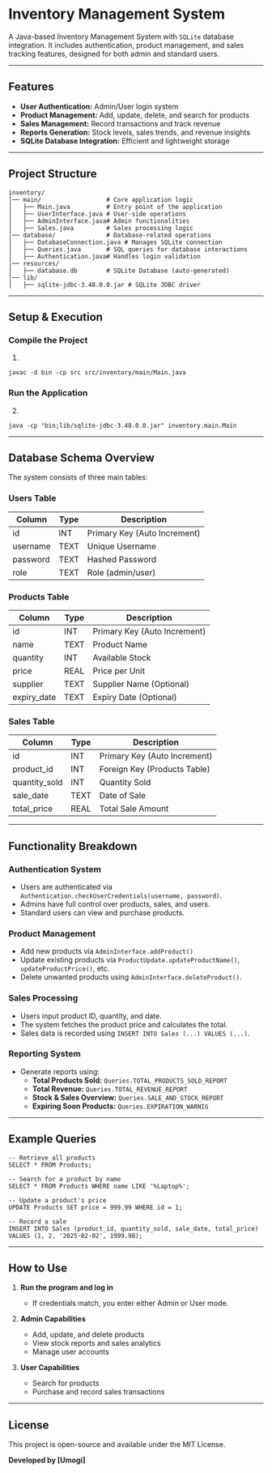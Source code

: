 # Inventory Management System

A Java-based Inventory Management System with `SQLite` database integration. It includes authentication, product management, and sales tracking features, designed for both admin and standard users.

---

## Features

 - **User Authentication:** Admin/User login system  
 - **Product Management:** Add, update, delete, and search for products  
 - **Sales Management:** Record transactions and track revenue  
 - **Reports Generation:** Stock levels, sales trends, and revenue insights  
 - **SQLite Database Integration:** Efficient and lightweight storage  

---

## Project Structure

```
inventory/
│── main/                  # Core application logic
│   ├── Main.java          # Entry point of the application
│   ├── UserInterface.java # User-side operations
│   ├── AdminInterface.java# Admin functionalities
│   ├── Sales.java         # Sales processing logic
│── database/              # Database-related operations
│   ├── DatabaseConnection.java # Manages SQLite connection
│   ├── Queries.java       # SQL queries for database interactions
│   ├── Authentication.java# Handles login validation
│── resources/
│   ├── database.db        # SQLite Database (auto-generated)
│── lib/
│   ├── sqlite-jdbc-3.48.0.0.jar # SQLite JDBC driver
```

---

##  Setup & Execution

###  **Compile the Project**
1.
```
javac -d bin -cp src src/inventory/main/Main.java
```

### **Run the Application**
2.
```
java -cp "bin;lib/sqlite-jdbc-3.48.0.0.jar" inventory.main.Main
```

---

## **Database Schema Overview**

The system consists of three main tables:

### Users Table
| Column   | Type    | Description                |
|----------|--------|----------------------------|
| id       | INT    | Primary Key (Auto Increment) |
| username | TEXT   | Unique Username             |
| password | TEXT   | Hashed Password             |
| role     | TEXT   | Role (admin/user)           |

### Products Table
| Column      | Type   | Description                |
|------------|--------|----------------------------|
| id         | INT    | Primary Key (Auto Increment) |
| name       | TEXT   | Product Name               |
| quantity   | INT    | Available Stock            |
| price      | REAL   | Price per Unit             |
| supplier   | TEXT   | Supplier Name (Optional)   |
| expiry_date| TEXT   | Expiry Date (Optional)     |

### Sales Table
| Column       | Type  | Description                |
|-------------|-------|----------------------------|
| id          | INT   | Primary Key (Auto Increment) |
| product_id  | INT   | Foreign Key (Products Table) |
| quantity_sold | INT  | Quantity Sold              |
| sale_date   | TEXT  | Date of Sale               |
| total_price | REAL  | Total Sale Amount          |

---

## **Functionality Breakdown**

### **Authentication System**
- Users are authenticated via `Authentication.checkUserCredentials(username, password)`.
- Admins have full control over products, sales, and users.
- Standard users can view and purchase products.

### **Product Management**
- Add new products via `AdminInterface.addProduct()`
- Update existing products via `ProductUpdate.updateProductName()`, `updateProductPrice()`, etc.
- Delete unwanted products using `AdminInterface.deleteProduct()`.

### **Sales Processing**
- Users input product ID, quantity, and date.
- The system fetches the product price and calculates the total.
- Sales data is recorded using `INSERT INTO Sales (...) VALUES (...)`.

### **Reporting System**
- Generate reports using:
  - **Total Products Sold:** `Queries.TOTAL_PRODUCTS_SOLD_REPORT`
  - **Total Revenue:** `Queries.TOTAL_REVENUE_REPORT`
  - **Stock & Sales Overview:** `Queries.SALE_AND_STOCK_REPORT`
  - **Expiring Soon Products:** `Queries.EXPIRATION_WARNIG`

---

## **Example Queries**
```
-- Retrieve all products
SELECT * FROM Products;

-- Search for a product by name
SELECT * FROM Products WHERE name LIKE '%Laptop%';

-- Update a product's price
UPDATE Products SET price = 999.99 WHERE id = 1;

-- Record a sale
INSERT INTO Sales (product_id, quantity_sold, sale_date, total_price) 
VALUES (1, 2, '2025-02-02', 1999.98);
```

---

## **How to Use**

1. **Run the program and log in**
   - If credentials match, you enter either Admin or User mode.

2. **Admin Capabilities**
   - Add, update, and delete products
   - View stock reports and sales analytics
   - Manage user accounts

3. **User Capabilities**
   - Search for products
   - Purchase and record sales transactions

---

## License

This project is open-source and available under the MIT License.

**Developed by [Umogi]**
